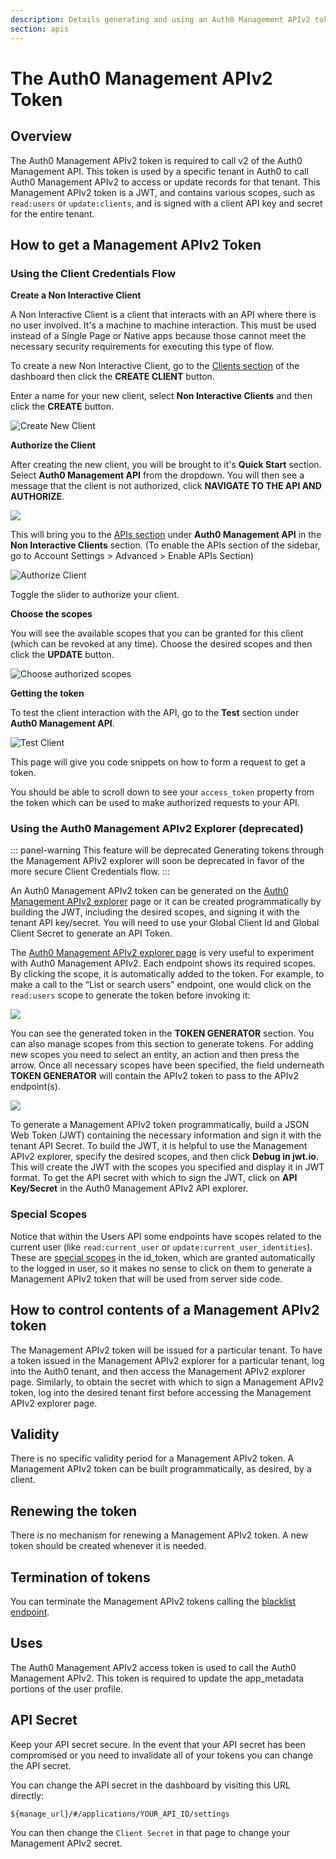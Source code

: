 ```yaml
---
description: Details generating and using an Auth0 Management APIv2 token.
section: apis
---
```


# The Auth0 Management APIv2 Token

## Overview

The Auth0 Management APIv2 token is required to call v2 of the Auth0 Management API.  This token is used by a specific tenant in Auth0 to call Auth0 Management APIv2 to access or update records for that tenant.  This Management APIv2 token is a JWT, and contains various scopes, such as `read:users` or `update:clients`, and is signed with a client API key and secret for the entire tenant.

## How to get a Management APIv2 Token

### Using the Client Credentials Flow

**Create a Non Interactive Client**

A Non Interactive Client is a client that interacts with an API where there is no user involved. It's a machine to machine interaction. This must be used instead of a Single Page or Native apps because those cannot meet the necessary security requirements for executing this type of flow.

To create a new Non Interactive Client, go to the [Clients section](${manage_url}/#/clients) of the dashboard then click the **CREATE CLIENT** button.

Enter a name for your new client, select **Non Interactive Clients** and then click the **CREATE** button.

![Create New Client](/media/articles/api/tokens/noninteractive-client.png)

**Authorize the Client**

After creating the new client, you will be brought to it's **Quick Start** section. Select **Auth0 Management API** from the dropdown. You will then see a message that the client is not authorized, click **NAVIGATE TO THE API AND AUTHORIZE**.

![](/media/articles/api/tokens/navigate-button.png)

This will bring you to the [APIs section](${manage_url}/#/apis) under **Auth0 Management API** in the **Non Interactive Clients** section. (To enable the APIs section of the sidebar, go to Account Settings > Advanced > Enable APIs Section)

![Authorize Client](/media/articles/api/tokens/authorize-noninteractive.png)

Toggle the slider to authorize your client.

**Choose the scopes**

You will see the available scopes that you can be granted for this client (which can be revoked at any time). Choose the desired scopes and then click the **UPDATE** button.

![Choose authorized scopes](/media/articles/api/tokens/choose-scopes.png)

**Getting the token**

To test the client interaction with the API, go to the **Test** section under **Auth0 Management API**.

![Test Client](/media/articles/api/tokens/test-client.png)

This page will give you code snippets on how to form a request to get a token.

You should be able to scroll down to see your `access_token` property from the token which can be used to make authorized requests to your API.

### Using the Auth0 Management APIv2 Explorer (deprecated)

::: panel-warning This feature will be deprecated
Generating tokens through the Management APIv2 explorer will soon be deprecated in favor of the more secure Client Credentials flow.
:::

An Auth0 Management APIv2 token can be generated on the [Auth0 Management APIv2 explorer](/api/v2) page or it can be created programmatically by building the JWT, including the desired scopes, and signing it with the tenant API key/secret.  You will need to use your Global Client Id and Global Client Secret to generate an API Token.

The [Auth0 Management APIv2 explorer page](/api/v2) is very useful to experiment with Auth0 Management APIv2. Each endpoint shows its required scopes. By clicking the scope, it is automatically added to the token. For example, to make a call to the “List or search users” endpoint, one would click on the `read:users` scope to generate the token before invoking it:

![](/media/articles/api/tokens/endpoint-scope.png)

You can see the generated token in the **TOKEN GENERATOR** section. You can also manage scopes from this section to generate tokens. For adding new scopes you need to select an entity, an action and then press the arrow. Once all necessary scopes have been specified, the field underneath **TOKEN GENERATOR** will contain the APIv2 token to pass to the APIv2 endpoint(s).

![](/media/articles/api/tokens/token-generator.png)

To generate a Management APIv2 token programmatically, build a JSON Web  Token (JWT) containing the necessary information and sign it with the tenant API Secret. To build the JWT, it is helpful to use the Management APIv2 explorer, specify the desired scopes, and then click **Debug in jwt.io**. This will create the JWT with the scopes you specified and display it in JWT format. To get the API secret with which to sign the JWT, click on **API Key/Secret** in the Auth0 Management APIv2 API explorer.

### Special Scopes

Notice that within the Users API some endpoints have scopes related to the current user (like `read:current_user` or `update:current_user_identities`). These are [special scopes](/api/v2/changes#the-id_token-and-special-scopes) in the id_token, which are granted automatically to the logged in user, so it makes no sense to click on them to generate a Management APIv2 token that will be used from server side code.

## How to control contents of a Management APIv2 token

The Management APIv2 token will be issued for a particular tenant.  To have a token issued in the Management APIv2 explorer for a particular tenant, log into the Auth0 tenant, and then access the Management APIv2 explorer page.  Similarly, to obtain the secret with which to sign a Management APIv2 token, log into the desired tenant first before accessing the Management APIv2 explorer page.

## Validity

There is no specific validity period for a Management APIv2 token.  A Management APIv2 token can be built programmatically, as desired, by a client.

## Renewing the token

There is no mechanism for renewing a Management APIv2 token.  A new token should be created whenever it is needed.

## Termination of tokens

You can terminate the Management APIv2 tokens calling the [blacklist endpoint](/api/v2#!/Blacklists/post_tokens).

## Uses

The Auth0 Management APIv2 access token is used to call the Auth0 Management APIv2.  This token is required to update the app_metadata portions of the user profile.

## API Secret

Keep your API secret secure. In the event that your API secret has been compromised or you need to invalidate all of your tokens you can change the API secret.

You can change the API secret  in the dashboard by visiting this URL directly:
```
${manage_url}/#/applications/YOUR_API_ID/settings
```

You can then change the `Client Secret` in that page to change your Management APIv2 secret.
